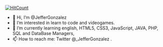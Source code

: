 [![HitCount](https://hits.dwyl.com/JefferGonzalez/JefferGonzalez.svg?style=flat-square&show=unique)](http://hits.dwyl.com/JefferGonzalez/JefferGonzalez)

- 👋 Hi, I’m @JefferGonzalez
- 👀 I’m interested in learn to code and videogames.
- 🌱 I’m currently learning english, HTML5, CSS3, JavaScript, JAVA, PHP, SQL and DataBase Managers,  
- 📫 How to reach me: Twitter @_JefferGonzalez .

<!---
JefferGonzalez/JefferGonzalez is a ✨ special ✨ repository because its `README.md` (this file) appears on your GitHub profile.
You can click the Preview link to take a look at your changes.
--->
